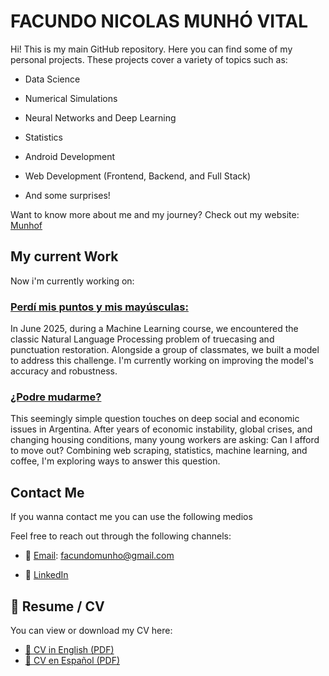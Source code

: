 # FACUNDO NICOLAS MUNHÓ VITAL

Hi! This is my main GitHub repository. Here you can find some of my personal projects. These projects cover a variety of topics such as:

+ Data Science

+ Numerical Simulations

+ Neural Networks and Deep Learning

+ Statistics

+ Android Development

+ Web Development (Frontend, Backend, and Full Stack)

+ And some surprises!

Want to know more about me and my journey? Check out my website: [Munhof](https://munhof.com.ar)

## My current Work

Now i'm currently working on:

### [Perdí mis puntos y mis mayúsculas: ](https://github.com/munhof/perdi-mis-mayusculas-y-mi-puntos)

In June 2025, during a Machine Learning course, we encountered the classic Natural Language Processing problem of truecasing and punctuation restoration. Alongside a group of classmates, we built a model to address this challenge. I'm currently working on improving the model's accuracy and robustness.

### [¿Podre mudarme?](https://github.com/munhof/podre_mudarme)

This seemingly simple question touches on deep social and economic issues in Argentina. After years of economic instability, global crises, and changing housing conditions, many young workers are asking: Can I afford to move out?
Combining web scraping, statistics, machine learning, and coffee, I'm exploring ways to answer this question.

## Contact Me

If you wanna contact me you can use the following medios


Feel free to reach out through the following channels:

+ 📧 [Email]( facundomunho@gmail.com): facundomunho@gmail.com

+ 💼 [LinkedIn](https://www.linkedin.com/in/facundomunho/)


## 📄 Resume / CV

You can view or download my CV here:

- [📄 CV in English (PDF)](https://github.com/munhof/munhof/blob/3bf0690cf41910347d574d6ec86cc1ef8357646c/Munh%C3%B3%20Vital%20Facundo%20Nicolas%20-%20CV%20-%20EN.pdf)
- [📄 CV en Español (PDF)](https://github.com/munhof/munhof/blob/3bf0690cf41910347d574d6ec86cc1ef8357646c/Munh%C3%B3%20Vital%20Facundo%20Nicolas%20-%20CV%20-%20ES.pdf)
